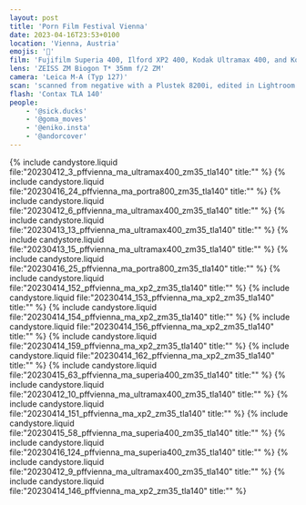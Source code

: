 ```yaml
---
layout: post
title: 'Porn Film Festival Vienna'
date: 2023-04-16T23:53+0100
location: 'Vienna, Austria'
emojis: '🔞'
film: 'Fujifilm Superia 400, Ilford XP2 400, Kodak Ultramax 400, and Kodak Portra 800'
lens: 'ZEISS ZM Biogon T* 35mm f/2 ZM'
camera: 'Leica M-A (Typ 127)'
scan: 'scanned from negative with a Plustek 8200i, edited in Lightroom'
flash: 'Contax TLA 140'
people: 
    - '@sick.ducks'
    - '@goma_moves'
    - '@eniko.insta'
    - '@andorcover'
---
```


{% include candystore.liquid file:"20230412_3_pffvienna_ma_ultramax400_zm35_tla140" title:"" %}
{% include candystore.liquid file:"20230416_24_pffvienna_ma_portra800_zm35_tla140" title:"" %}
{% include candystore.liquid file:"20230412_6_pffvienna_ma_ultramax400_zm35_tla140" title:"" %}
{% include candystore.liquid file:"20230413_13_pffvienna_ma_ultramax400_zm35_tla140" title:"" %}
{% include candystore.liquid file:"20230413_15_pffvienna_ma_ultramax400_zm35_tla140" title:"" %}
{% include candystore.liquid file:"20230416_25_pffvienna_ma_portra800_zm35_tla140" title:"" %}
{% include candystore.liquid file:"20230414_152_pffvienna_ma_xp2_zm35_tla140" title:"" %}
{% include candystore.liquid file:"20230414_153_pffvienna_ma_xp2_zm35_tla140" title:"" %}
{% include candystore.liquid file:"20230414_154_pffvienna_ma_xp2_zm35_tla140" title:"" %}
{% include candystore.liquid file:"20230414_156_pffvienna_ma_xp2_zm35_tla140" title:"" %}
{% include candystore.liquid file:"20230414_159_pffvienna_ma_xp2_zm35_tla140" title:"" %}
{% include candystore.liquid file:"20230414_162_pffvienna_ma_xp2_zm35_tla140" title:"" %}
{% include candystore.liquid file:"20230415_63_pffvienna_ma_superia400_zm35_tla140" title:"" %}
{% include candystore.liquid file:"20230412_10_pffvienna_ma_ultramax400_zm35_tla140" title:"" %}
{% include candystore.liquid file:"20230414_151_pffvienna_ma_xp2_zm35_tla140" title:"" %}
{% include candystore.liquid file:"20230415_58_pffvienna_ma_superia400_zm35_tla140" title:"" %}
{% include candystore.liquid file:"20230416_124_pffvienna_ma_superia400_zm35_tla140" title:"" %}
{% include candystore.liquid file:"20230412_9_pffvienna_ma_ultramax400_zm35_tla140" title:"" %}
{% include candystore.liquid file:"20230414_146_pffvienna_ma_xp2_zm35_tla140" title:"" %}